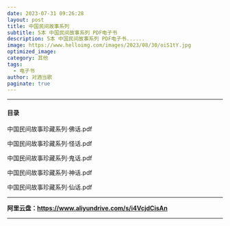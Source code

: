 ```yaml
---
date: 2023-07-31 09:26:28
layout: post
title: 中国民间故事系列
subtitle: 5本 中国民间故事系列 PDF电子书
description: 5本 中国民间故事系列 PDF电子书......
image: https://www.helloimg.com/images/2023/08/30/oiS1tY.jpg
optimized_image: 
category: 其他
tags:
  - 电子书
author: 对酒当歌
paginate: true
---
```


---

#### 目录

中国民间故事珍藏系列·佛话.pdf

中国民间故事珍藏系列·怪话.pdf

中国民间故事珍藏系列·鬼话.pdf

中国民间故事珍藏系列·神话.pdf

中国民间故事珍藏系列·仙话.pdf

---

**阿里云盘：<https://www.aliyundrive.com/s/i4VcjdCisAn>**

---
